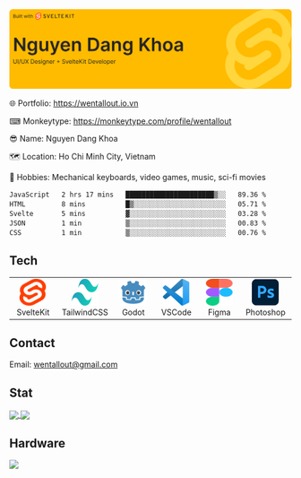 <img src="./images/github-banner.svg" />

🌐 Portfolio: https://wentallout.io.vn

⌨ Monkeytype: https://monkeytype.com/profile/wentallout

😎 Name: Nguyen Dang Khoa

🗺 Location: Ho Chi Minh City, Vietnam

🏓 Hobbies: Mechanical keyboards, video games, music, sci-fi movies

<!--START_SECTION:waka-->

```txt
JavaScript   2 hrs 17 mins   ██████████████████████▒░░   89.36 %
HTML         8 mins          █▒░░░░░░░░░░░░░░░░░░░░░░░   05.71 %
Svelte       5 mins          ▓░░░░░░░░░░░░░░░░░░░░░░░░   03.28 %
JSON         1 min           ▒░░░░░░░░░░░░░░░░░░░░░░░░   00.83 %
CSS          1 min           ▒░░░░░░░░░░░░░░░░░░░░░░░░   00.76 %
```

<!--END_SECTION:waka-->


## Tech

<table>
  <tr>
    <td align="center" width="96">
        <img src="./images/svelte.svg" width="48" height="48" />
      <br>SvelteKit
    </td>
      <td align="center" width="96">
        <img src="./images/tailwind.svg" width="48" height="48" />
      <br>TailwindCSS
    </td>
    <td align="center" width="96">
        <img src="./images/godot.svg" width="48" height="48" />
      <br>Godot
    </td>
     <td align="center" width="96">
        <img src="./images/vscode.svg" width="48" height="48" />
      <br>VSCode
    </td>
    <td align="center" width="96">
        <img src="./images/figma.svg" width="48" height="48" />
      <br>Figma
    </td>
    <td align="center" width="96">
        <img src="./images/photoshop.svg" width="48" height="48" />
      <br>Photoshop
    </td>
  </tr>
</table>

## Contact

Email: wentallout@gmail.com

## Stat

<a href="https://github.com/wentallout">
  <img height=200 align="center" src="https://github-readme-stats.vercel.app/api?username=wentallout&amp;theme=dracula&bg_color=00000000" />
</a>
<a href="https://github.com/wentallout">
  <img height=200 align="center" src="https://github-readme-stats.vercel.app/api/top-langs?username=wentallout&layout=compact&langs_count=8&card_width=320&theme=dracula&bg_color=00000000" />
</a>

## Hardware

<a title="System requirements and Rate my PC tool - all at PCGameBenchmark" href="https://www.pcgamebenchmark.com/ratemypc?cpu=intel-core-i5-12400f&memory=16gb&gpu=nvidia-geforce-rtx-4060-laptop-gpu&platform=windows"><img src="https://www.pcgamebenchmark.com/signature/intel-core-i5-12400f/16gb/nvidia-geforce-rtx-4060-laptop-gpu/twitch.png"></a>




